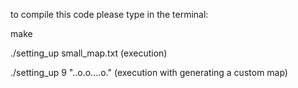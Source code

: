 to compile this code please type in the terminal:

make

./setting_up small_map.txt (execution)

./setting_up 9 "..o.o....o." (execution with generating a custom map)
